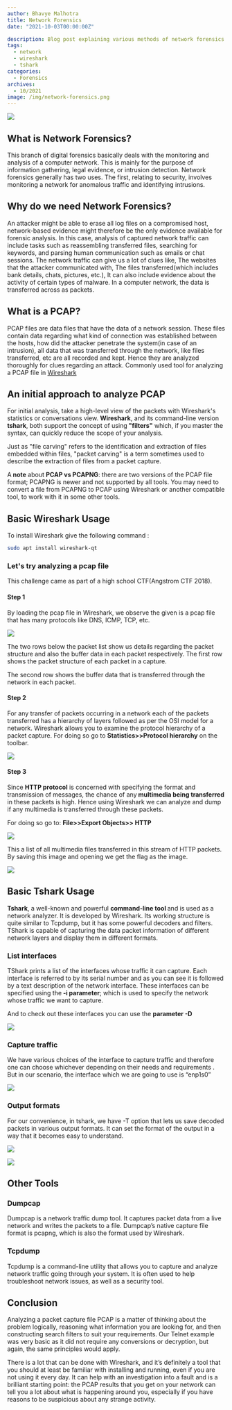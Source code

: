 ```yaml
---
author: Bhavye Malhotra
title: Network Forensics
date: "2021-10-03T00:00:00Z"

description: Blog post explaining various methods of network forensics
tags:
  - network
  - wireshark
  - tshark
categories:
  - Forensics
archives:
  - 10/2021
image: /img/network-forensics.png
---
```


[![](images/0.png)](https://nctf.nulltrace.in/)

## What is Network Forensics?

This branch of digital forensics basically deals with the monitoring and analysis of a computer network. This is mainly for the purpose of information gathering, legal evidence, or intrusion detection. Network forensics generally has two uses. The first, relating to security, involves monitoring a network for anomalous traffic and identifying intrusions.&nbsp;

## Why do we need Network Forensics?

An attacker might be able to erase all log files on a compromised host, network-based evidence might therefore be the only evidence available for forensic analysis. In this case, analysis of captured network traffic can include tasks such as reassembling transferred files, searching for keywords, and parsing human communication such as emails or chat sessions. The network traffic can give us a lot of clues like, The websites that the attacker communicated with, The files transferred(which includes bank details, chats, pictures, etc.), It can also include evidence about the activity of certain types of malware. In a computer network, the data is transferred across as packets.

## What is a PCAP?

PCAP files are data files that have the data of a network session. These files contain data regarding what kind of connection was established between the hosts, how did the attacker penetrate the system(in case of an intrusion), all data that was transferred through the network, like files transferred, etc are all recorded and kept. Hence they are analyzed thoroughly for clues regarding an attack. Commonly used tool for analyzing a PCAP file in [Wireshark](https://www.wireshark.org/)

## An initial approach to analyze PCAP

For initial analysis, take a high-level view of the packets with Wireshark's statistics or conversations view. <strong>Wireshark</strong>, and its command-line version <strong>tshark</strong>, both support the concept of using<strong> "filters"</strong> which, if you master the syntax, can quickly reduce the scope of your analysis.&nbsp;

Just as "file carving" refers to the identification and extraction of files embedded within files, "packet carving" is a term sometimes used to describe the extraction of files from a packet capture.

A<strong> note</strong> about <strong>PCAP vs PCAPNG</strong>: there are two versions of the PCAP file format; PCAPNG is newer and not supported by all tools. You may need to convert a file from PCAPNG to PCAP using Wireshark or another compatible tool, to work with it in some other tools.

## Basic Wireshark Usage

To install Wireshark give the following command :&nbsp;

```bash
sudo apt install wireshark-qt
```

### Let's try analyzing a pcap file

This challenge came as part of a high school CTF(Angstrom CTF 2018).

#### Step 1

By loading the pcap file in Wireshark, we observe the given is a pcap file that has many protocols like DNS, ICMP, TCP, etc.

![](images/1.png)

The two rows below the packet list show us details regarding the packet structure and also the buffer data in each packet respectively. The first row shows the packet structure of each packet in a capture.

The second row shows the buffer data that is transferred through the network in each packet.&nbsp;

#### Step 2

For any transfer of packets occurring in a network each of the packets transferred has a hierarchy of layers followed as per the OSI model for a network. Wireshark allows you to examine the protocol hierarchy of a packet capture. For doing so go to <strong>Statistics&gt;&gt;Protocol hierarchy</strong> on the toolbar.&nbsp;

![](images/2.png)

#### Step 3

Since <strong>HTTP protocol</strong> is concerned with specifying the format and transmission of messages, the chance of any<strong> multimedia being transferred</strong> in these packets is high. Hence using Wireshark we can analyze and dump if any multimedia is transferred through these packets.&nbsp;

For doing so go to: <strong>File&gt;&gt;Export Objects&gt;&gt; HTTP</strong>

![](images/3.png)

This a list of all multimedia files transferred in this stream of HTTP packets. By saving this image and opening we get the flag as the image.

![](images/4.png)

## Basic Tshark Usage

<strong>Tshark</strong>, a well-known and powerful <strong>command-line tool </strong>and is used as a network analyzer. It is developed by Wireshark. Its working structure is quite similar to Tcpdump, but it has some powerful decoders and filters. TShark is capable of capturing the data packet information of different network layers and display them in different formats.

### List interfaces

TShark prints a list of the interfaces whose traffic it can capture. Each interface is referred to by its serial number and as you can see it is followed by a text description of the network interface. These interfaces can be specified using the<strong> -i parameter</strong>; which is used to specify the network whose traffic we want to capture.&nbsp;

And to check out these interfaces you can use the <strong>parameter -D</strong>

![](images/5.png)

### Capture traffic

We have various choices of the interface to capture traffic and therefore one can choose whichever depending on their needs and requirements . But in our scenario, the interface which we are going to use is “enp1s0”

![](images/6.png)

### Output formats

For our convenience, in tshark, we have -T option that lets us save decoded packets in various output formats. It can set the format of the output in a way that it becomes easy to understand.&nbsp;

![](images/7.png)

![](images/8.png)

## Other Tools

### Dumpcap

Dumpcap is a network traffic dump tool. It captures packet data from a live network and writes the packets to a file. Dumpcap’s native capture file format is pcapng, which is also the format used by Wireshark.

### Tcpdump

Tcpdump is a command-line utility that allows you to capture and analyze network traffic going through your system. It is often used to help troubleshoot network issues, as well as a security tool.

## Conclusion

Analyzing a packet capture file PCAP is a matter of thinking about the problem logically, reasoning what information you are looking for, and then constructing search filters to suit your requirements. Our Telnet example was very basic as it did not require any conversions or decryption, but again, the same principles would apply.

There is a lot that can be done with Wireshark, and it’s definitely a tool that you should at least be familiar with installing and running, even if you are not using it every day. It can help with an investigation into a fault and is a brilliant starting point: the PCAP results that you get on your network can tell you a lot about what is happening around you, especially if you have reasons to be suspicious about any strange activity.
